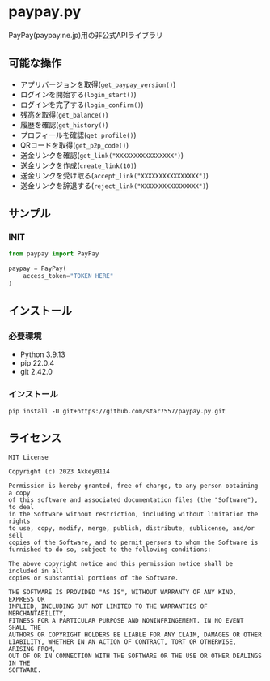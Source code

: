 # paypay.py
PayPay(paypay.ne.jp)用の非公式APIライブラリ

## 可能な操作
- アプリバージョンを取得(`get_paypay_version()`)
- ログインを開始する(`login_start()`)
- ログインを完了する(`login_confirm()`)
- 残高を取得(`get_balance()`)
- 履歴を確認(`get_history()`)
- プロフィールを確認(`get_profile()`)
- QRコードを取得(`get_p2p_code()`)
- 送金リンクを確認(`get_link("XXXXXXXXXXXXXXXX")`)
- 送金リンクを作成(`create_link(10)`)
- 送金リンクを受け取る(`accept_link("XXXXXXXXXXXXXXXX")`)
- 送金リンクを辞退する(`reject_link("XXXXXXXXXXXXXXXX")`)

## サンプル
### INIT
```py
from paypay import PayPay

paypay = PayPay(
    access_token="TOKEN HERE"
)
```

## インストール
### 必要環境
- Python 3.9.13
- pip 22.0.4
- git 2.42.0
### インストール
`pip install -U git+https://github.com/star7557/paypay.py.git`

## ライセンス
```
MIT License

Copyright (c) 2023 Akkey0114

Permission is hereby granted, free of charge, to any person obtaining a copy
of this software and associated documentation files (the "Software"), to deal
in the Software without restriction, including without limitation the rights
to use, copy, modify, merge, publish, distribute, sublicense, and/or sell
copies of the Software, and to permit persons to whom the Software is
furnished to do so, subject to the following conditions:

The above copyright notice and this permission notice shall be included in all
copies or substantial portions of the Software.

THE SOFTWARE IS PROVIDED "AS IS", WITHOUT WARRANTY OF ANY KIND, EXPRESS OR
IMPLIED, INCLUDING BUT NOT LIMITED TO THE WARRANTIES OF MERCHANTABILITY,
FITNESS FOR A PARTICULAR PURPOSE AND NONINFRINGEMENT. IN NO EVENT SHALL THE
AUTHORS OR COPYRIGHT HOLDERS BE LIABLE FOR ANY CLAIM, DAMAGES OR OTHER
LIABILITY, WHETHER IN AN ACTION OF CONTRACT, TORT OR OTHERWISE, ARISING FROM,
OUT OF OR IN CONNECTION WITH THE SOFTWARE OR THE USE OR OTHER DEALINGS IN THE
SOFTWARE.
```